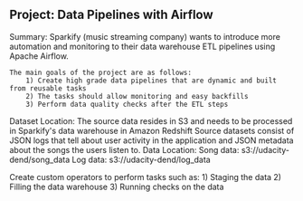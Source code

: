 Project: Data Pipelines with Airflow
-------------------------------------
Summary:
	Sparkify (music streaming company) wants to introduce more automation and monitoring to their data warehouse ETL pipelines using Apache Airflow.
	
	The main goals of the project are as follows:
		1) Create high grade data pipelines that are dynamic and built from reusable tasks
		2) The tasks should allow monitoring and easy backfills
		3) Perform data quality checks after the ETL steps

Dataset Location:
	The source data resides in S3 and needs to be processed in Sparkify's data warehouse in Amazon Redshift
	Source datasets consist of JSON logs that tell about user activity in the application and JSON metadata about the songs the users listen to.
	Data Location:
		Song data: s3://udacity-dend/song_data
		Log data: s3://udacity-dend/log_data

Create custom operators to perform tasks such as:
	1) Staging the data
	2) Filling the data warehouse
	3) Running checks on the data